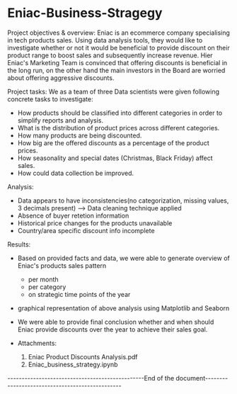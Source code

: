 # Eniac-Business-Stragegy

Project objectives & overview:
Eniac is an ecommerce company specialising in tech products sales. Using data analysis tools, they would like to investigate whether or not it would be beneficial to 
provide discount on their product range to boost sales and subsequently increase revenue.
Hier Eniac's Marketing Team is convinced that offering discounts is beneficial in the long run, on the other hand the main investors in the Board are worried about offering aggressive discounts.

Project tasks: 
We as a team of three Data scientists were given following concrete tasks to investigate:
- How products should be classified into different categories in order to simplify reports and analysis.
- What is the distribution of product prices across different categories.
- How many products are being discounted.
- How big are the offered discounts as a percentage of the product prices.
- How seasonality and special dates (Christmas, Black Friday) affect sales.
- How could data collection be improved.

Analysis:
- Data appears to have inconsistencies(no categorization, missing values, 3 decimals present) --> Data cleaning technique applied
- Absence of buyer retetion information
- Historical price changes for the products unavailable 
- Country/area specific discount info incomplete



Results:
- Based on provided facts and data, we were able to generate overview of Eniac's products sales pattern
    - per month
    - per category 
    - on strategic time points of the year
- graphical representation of above analysis using Matplotlib and Seaborn
- We were able to provide final conclusion whether and when should Eniac provide discounts over the year to achieve their sales goal.

- Attachments: 
  1. Eniac Product Discounts Analysis.pdf
  2. Eniac_business_strategy.ipynb

------------------------------------------------End of the document------------------------------------------------
  
